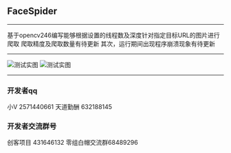 ## FaceSpider
***
基于opencv246编写能够根据设置的线程数及深度针对指定目标URL的图片进行爬取
爬取精度及爬取数量有待更新
其次，运行期间出现程序崩溃现象有待更新
***
![测试实图](http://git.oschina.net/uploads/images/2016/0816/011838_c2f5756e_567911.jpeg "测试实图1")
![测试实图](http://git.oschina.net/uploads/images/2016/0816/011820_49d30743_567911.jpeg "测试实图2")
***
### 开发者qq
   小V
2571440661
    天道勤酬
   632188145
### 开发者交流群号
创客项目 431646132
零组白帽交流群68489296